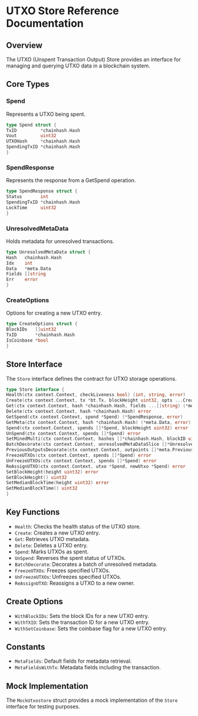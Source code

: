 # UTXO Store Reference Documentation

## Overview

The UTXO (Unspent Transaction Output) Store provides an interface for managing and querying UTXO data in a blockchain system.

## Core Types

### Spend

Represents a UTXO being spent.

```go
type Spend struct {
TxID         *chainhash.Hash
Vout         uint32
UTXOHash     *chainhash.Hash
SpendingTxID *chainhash.Hash
}
```

### SpendResponse

Represents the response from a GetSpend operation.

```go
type SpendResponse struct {
Status       int
SpendingTxID *chainhash.Hash
LockTime     uint32
}
```

### UnresolvedMetaData

Holds metadata for unresolved transactions.

```go
type UnresolvedMetaData struct {
Hash   chainhash.Hash
Idx    int
Data   *meta.Data
Fields []string
Err    error
}
```

### CreateOptions

Options for creating a new UTXO entry.

```go
type CreateOptions struct {
BlockIDs   []uint32
TxID       *chainhash.Hash
IsCoinbase *bool
}
```

## Store Interface

The `Store` interface defines the contract for UTXO storage operations.

```go
type Store interface {
Health(ctx context.Context, checkLiveness bool) (int, string, error)
Create(ctx context.Context, tx *bt.Tx, blockHeight uint32, opts ...CreateOption) (*meta.Data, error)
Get(ctx context.Context, hash *chainhash.Hash, fields ...[]string) (*meta.Data, error)
Delete(ctx context.Context, hash *chainhash.Hash) error
GetSpend(ctx context.Context, spend *Spend) (*SpendResponse, error)
GetMeta(ctx context.Context, hash *chainhash.Hash) (*meta.Data, error)
Spend(ctx context.Context, spends []*Spend, blockHeight uint32) error
UnSpend(ctx context.Context, spends []*Spend) error
SetMinedMulti(ctx context.Context, hashes []*chainhash.Hash, blockID uint32) error
BatchDecorate(ctx context.Context, unresolvedMetaDataSlice []*UnresolvedMetaData, fields ...string) error
PreviousOutputsDecorate(ctx context.Context, outpoints []*meta.PreviousOutput) error
FreezeUTXOs(ctx context.Context, spends []*Spend) error
UnFreezeUTXOs(ctx context.Context, spends []*Spend) error
ReAssignUTXO(ctx context.Context, utxo *Spend, newUtxo *Spend) error
SetBlockHeight(height uint32) error
GetBlockHeight() uint32
SetMedianBlockTime(height uint32) error
GetMedianBlockTime() uint32
}
```

## Key Functions

- `Health`: Checks the health status of the UTXO store.
- `Create`: Creates a new UTXO entry.
- `Get`: Retrieves UTXO metadata.
- `Delete`: Deletes a UTXO entry.
- `Spend`: Marks UTXOs as spent.
- `UnSpend`: Reverses the spent status of UTXOs.
- `BatchDecorate`: Decorates a batch of unresolved metadata.
- `FreezeUTXOs`: Freezes specified UTXOs.
- `UnFreezeUTXOs`: Unfreezes specified UTXOs.
- `ReAssignUTXO`: Reassigns a UTXO to a new owner.

## Create Options

- `WithBlockIDs`: Sets the block IDs for a new UTXO entry.
- `WithTXID`: Sets the transaction ID for a new UTXO entry.
- `WithSetCoinbase`: Sets the coinbase flag for a new UTXO entry.

## Constants

- `MetaFields`: Default fields for metadata retrieval.
- `MetaFieldsWithTx`: Metadata fields including the transaction.

## Mock Implementation

The `MockUtxostore` struct provides a mock implementation of the `Store` interface for testing purposes.
